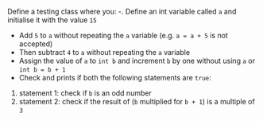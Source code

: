 Define a testing class where you:
-. Define an int variable called `a` and initialise it with the value `15`

- Add `5` to `a` without repeating the `a` variable (e.g. `a = a + 5` is not accepted)
- Then subtract `4` to `a` without repeating the `a` variable
- Assign the value of `a` to `int b` and increment `b` by one without using `a` or `int b = b + 1`
- Check and prints if both the following statements are `true`:

1. statement 1: check if `b` is an odd number
2. statement 2: check if the result of (`b` multiplied for `b + 1`) is a multiple of `3`
